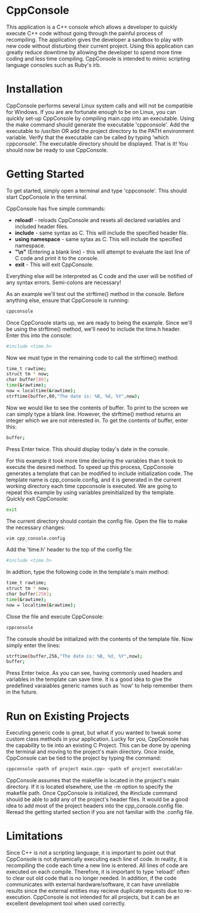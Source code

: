 CppConsole
==========

This application is a C++ console which allows a developer to quickly execute C++ code without going through the painful process of recompiling.  The application gives the developer a sandbox to play with new code without disturbing their current project.  Using this application can greatly reduce downtime by allowing the developer to spend more time coding and less time compiling.  CppConsole is intended to mimic scripting language consoles such as Ruby's irb.   

Installation
============

CppConsole performs several Linux system calls and will not be compatible for Windows.  If you are are fortunate enough to be on Linux, you can quickly set-up CppConsole by compiling main.cpp into an executable.  Using the make command should generate the executable 'cppconsole'.  Add the executable to /usr/bin OR add the project directory to the PATH environment variable.  Verify that the executable can be called by typing 'which cppconsole'.  The executable directory should be displayed.  That is it! You should now be ready to use CppConsole.

Getting Started
===============

To get started, simply open a terminal and type 'cppconsole'.  This should start CppConsole in the terminal.

CppConsole has five simple commands:
- **reload!** - reloads CppConsole and resets all declared variables and included header files.
- **include** - same syntax as C.  This will include the specified header file.
- **using namespace** - same sytax as C.  This will include the specified namespace.
- **"\n"** (Entering a blank line) - this will attempt to evaluate the last line of C code and print it to the console.
- **exit** - This will exit CppConsole.
 
Everything else will be interpreted as C code and the user will be notified of any syntax errors.  Semi-colons are necessary!

As an example we'll test out the strftime() method in the console.  Before anything else, ensure that CppConsole is running:

```bash
cppconsole
```

Once CppConsole starts up, we are ready to being the example.  Since we'll be using the strftime() method, we'll need to include the time.h header.  Enter this into the console:

```bash
#include <time.h>
```

Now we must type in the remaining code to call the strftime() method:

```bash
time_t rawtime;
struct tm * now;
char buffer[80];
time(&rawtime);
now = localtime(&rawtime);
strftime(buffer,80,"The date is: %B, %d, %Y",now);
```

Now we would like to see the contents of buffer.  To print to the screen we can simply type a blank line.  However, the strftime() method returns an integer which we are not interested in.  To get the contents of buffer, enter this:

```bash
buffer;
```

Press Enter twice.  This should display today's date in the console.

For this example it took more time declaring the variables than it took to execute the desired method.  To speed up this process, CppConsole generates a template that can be modified to include initialization code.  The template name is cpp_console.config, and it is generated in the current working directory each time cppconsole is executed.  We are going to repeat this example by using variables preinitialized by the template.  Quickly exit CppConsole:

```bash
exit
```

The current directory should contain the config file.  Open the file to make the necessary changes:

```bash
vim cpp_console.config
```

Add the 'time.h' header to the top of the config file:

```bash
#include <time.h>
```

In addtion, type the following code in the template's main method:

```bash
time_t rawtime;
struct tm * now;
char buffer[256];
time(&rawtime);
now = localtime(&rawtime);
```

Close the file and execute CppConsole:

```bash
cppconsole
```

The console should be initialized with the contents of the template file.  Now simply enter the lines:

```bash
strftime(buffer,256,"The date is: %B, %d, %Y",now);
buffer;
```

Press Enter twice.  As you can see, having commonly used headers and variables in the template can save time.  It is a good idea to give the predefined varaiables generic names such as 'now' to help remember them in the future.

Run on Existing Projects
========================

Executing generic code is great, but what if you wanted to tweak some custom class methods in your application.  Lucky for you, CppConsole has the capability to tie into an existing C Project.  This can be done by opening the terminal and moving to the project's main directory.  Once inside, CppConsole can be tied to the project by typing the command:

```bash
cppconsole <path of project main.cpp> <path of project executable>
```

CppConsole assumes that the makefile is located in the project's main directory.  If it is located elsewhere, use the -m option to specify the makefile path. Once CppConsole is initialized, the #include command should be able to add any of the project's header files.  It would be a good idea to add most of the project headers into the cpp_console.config file.  Reread the getting started section if you are not familiar with the .config file.  

Limitations
===========
Since C++ is not a scripting language, it is important to point out that CppConsole is not dynamically executing each line of code.  In reality, it is recompiling the code each time a new line is entered.  All lines of code are executed on each compile.  Therefore, it is important to type 'reload!' often to clear out old code that is no longer needed.  In addition, if the code communicates with external hardware/software, it can have unreliable results since the external entities may recieve duplicate requests due to re-execution. CppConsole is not intended for all projects, but it can be an excellent development tool when used correctly. 
